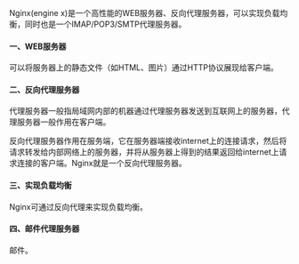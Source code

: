 Nginx\(engine x\)是一个高性能的WEB服务器、反向代理服务器，可以实现负载均衡，同时也是一个IMAP/POP3/SMTP代理服务器。

#### 一、WEB服务器

可以将服务器上的静态文件（如HTML、图片）通过HTTP协议展现给客户端。

#### 二、反向代理服务器

代理服务器一般指局域网内部的机器通过代理服务器发送到互联网上的服务器，代理服务器一般作用在客户端。

反向代理服务器作用在服务端，它在服务器端接收internet上的连接请求，然后将请求转发给内部网络上的服务器，并将从服务器上得到的结果返回给internet上请求连接的客户端。Nginx就是一个反向代理服务器。

#### 三、实现负载均衡

Nginx可通过反向代理来实现负载均衡。

#### 四、邮件代理服务器

邮件。

